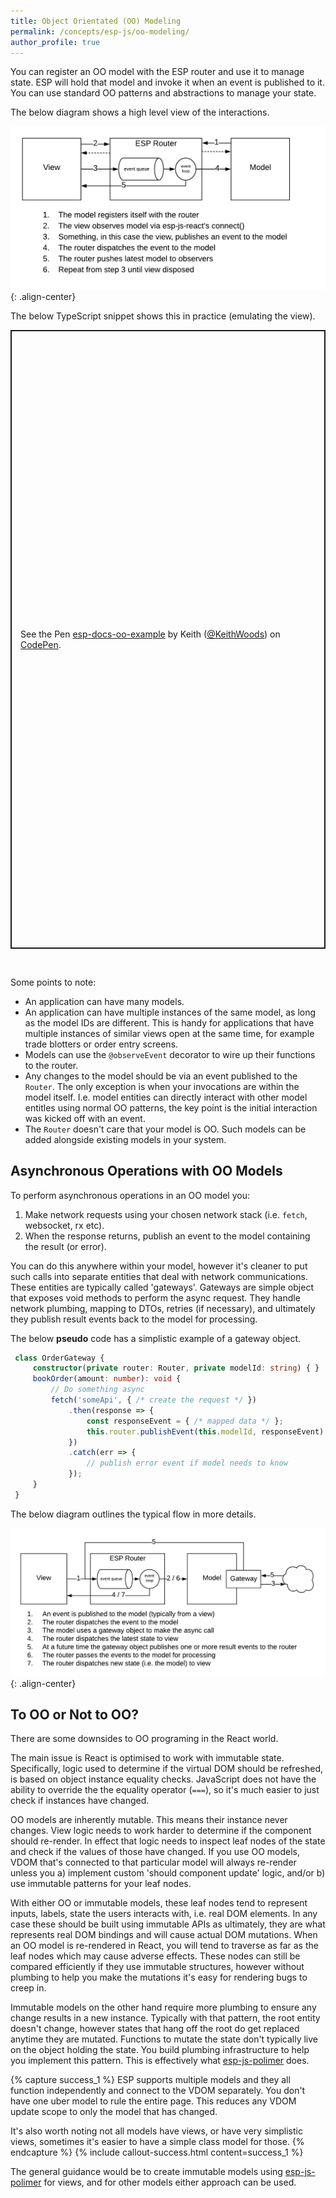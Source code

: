 ```yaml
---
title: Object Orientated (OO) Modeling
permalink: /concepts/esp-js/oo-modeling/
author_profile: true
---
```


You can register an OO model with the ESP router and use it to manage state. 
ESP will hold that model and invoke it when an event is published to it.
You can use standard OO patterns and abstractions to manage your state.

The below diagram shows a high level view of the interactions. 

![](../../../images/oo-standard-flow.png){: .align-center}

The below TypeScript snippet shows this in practice (emulating the view).

<p class="codepen" data-height="990" data-theme-id="dark" data-default-tab="js" data-user="KeithWoods" data-slug-hash="JjoQNJq" style="height: 990px; box-sizing: border-box; display: flex; align-items: center; justify-content: center; border: 2px solid; margin: 1em 0; padding: 1em;" data-pen-title="esp-docs-oo-example">
  <span>See the Pen <a href="https://codepen.io/KeithWoods/pen/JjoQNJq">
  esp-docs-oo-example</a> by Keith (<a href="https://codepen.io/KeithWoods">@KeithWoods</a>)
  on <a href="https://codepen.io">CodePen</a>.</span>
</p>
<script async src="https://static.codepen.io/assets/embed/ei.js"></script>
<br />

Some points to note:
* An application can have many models.
* An application can have multiple instances of the same model, as long as the model IDs are different.
  This is handy for applications that have multiple instances of similar views open at the same time, for example trade blotters or order entry screens.
* Models can use the `@observeEvent` decorator to wire up their functions to the router.
* Any changes to the model should be via an event published to the `Router`.
  The only exception is when your invocations are within the model itself.
  I.e. model entities can directly interact with other model entitles using normal OO patterns, the key point is the initial interaction was kicked off with an event.
* The `Router` doesn't care that your model is OO.
  Such models can be added alongside existing models in your system.  

## Asynchronous Operations with OO Models 

To perform asynchronous operations in an OO model you:

1. Make network requests using your chosen network stack (i.e. `fetch`, websocket, rx etc).
1. When the response returns, publish an event to the model containing the result (or error).   

You can do this anywhere within your model, however it's cleaner to put such calls into separate entities that deal with network communications. 
These entities are typically called 'gateways'.
Gateways are simple object that exposes void methods to perform the async request. 
They handle network plumbing, mapping to DTOs, retries (if necessary), and ultimately they publish result events back to the model for processing. 
 
The below **pseudo** code has a simplistic example of a gateway object.

```typescript
 class OrderGateway {
     constructor(private router: Router, private modelId: string) { }
     bookOrder(amount: number): void {
         // Do something async
         fetch('someApi', { /* create the request */ })
             .then(response => {
                 const responseEvent = { /* mapped data */ };
                 this.router.publishEvent(this.modelId, responseEvent)
             })
             .catch(err => {
                 // publish error event if model needs to know
             });
     }
 }
 ```

The below diagram outlines the typical flow in more details.

![](../../../images/oo-async-flow.png){: .align-center}

## To OO or Not to OO?
There are some downsides to OO programing in the React world.

The main issue is React is optimised to work with immutable state. 
Specifically, logic used to determine if the virtual DOM should be refreshed, is based on object instance equality checks.
JavaScript does not have the ability to override the the equality operator (`===`), so it's much easier to just check if instances have changed.  

OO models are inherently mutable.
This means their instance never changes. 
View logic needs to work harder to determine if the component should re-render.
In effect that logic needs to inspect leaf nodes of the state and check if the values of those have changed.
If you use OO models, VDOM that's connected to that particular model will always re-render unless you a) implement custom 'should component update' logic, and/or b) use immutable patterns for your leaf nodes.

With either OO or immutable models, these leaf nodes tend to represent inputs, labels, state the users interacts with, i.e. real DOM elements. 
In any case these should be built using immutable APIs as ultimately, they are what represents real DOM bindings and will cause actual DOM mutations.
When an OO model is re-rendered in React, you will tend to traverse as far as the leaf nodes which may cause adverse effects.
These nodes can still be compared efficiently if they use immutable structures, however without plumbing to help you make the mutations it's easy for rendering bugs to creep in.

Immutable models on the other hand require more plumbing to ensure any change results in a new instance. 
Typically with that pattern, the root entity doesn't change, however states that hang off the root do get replaced anytime they are mutated. 
Functions to mutate the state don't typically live on the object holding the state. 
You build plumbing infrastructure to help you implement this pattern. 
This is effectively what [esp-js-polimer](../02-esp-js-polimer/01-index.md) does. 

{% capture success_1 %}
ESP supports multiple models and they all function independently and connect to the VDOM separately.
You don't have one uber model to rule the entire page.
This reduces any VDOM update scope to only the model that has changed. 

It's also worth noting not all models have views, or have very simplistic views, sometimes it's easier to have a simple class model for those.
{% endcapture %}
{% include callout-success.html content=success_1 %}

The general guidance would be to create immutable models using [esp-js-polimer](../02-esp-js-polimer/01-index.md) for views, and for other models either approach can be used.
